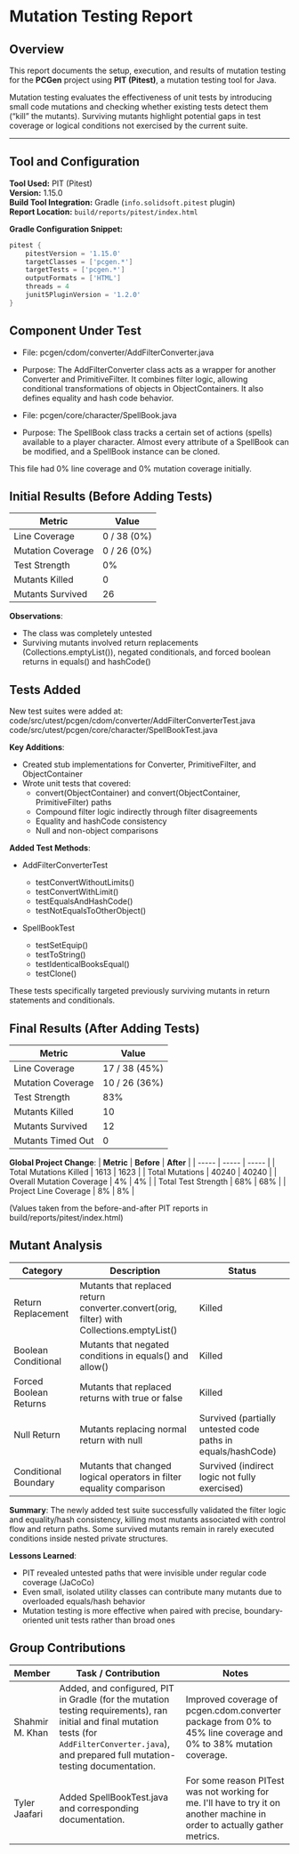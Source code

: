 # Mutation Testing Report

## Overview
This report documents the setup, execution, and results of mutation testing for the **PCGen** project using **PIT (Pitest)**, a mutation testing tool for Java.  

Mutation testing evaluates the effectiveness of unit tests by introducing small code mutations and checking whether existing tests detect them (“kill” the mutants). Surviving mutants highlight potential gaps in test coverage or logical conditions not exercised by the current suite.

---

## Tool and Configuration

**Tool Used:** PIT (Pitest)  
**Version:** 1.15.0  
**Build Tool Integration:** Gradle (`info.solidsoft.pitest` plugin)  
**Report Location:** `build/reports/pitest/index.html`  

**Gradle Configuration Snippet:**
```gradle
pitest {
    pitestVersion = '1.15.0'
    targetClasses = ['pcgen.*']
    targetTests = ['pcgen.*']
    outputFormats = ['HTML']
    threads = 4
    junit5PluginVersion = '1.2.0'
}
```

## Component Under Test

- File: pcgen/cdom/converter/AddFilterConverter.java
- Purpose: The AddFilterConverter class acts as a wrapper for another Converter and PrimitiveFilter. It combines filter logic, allowing conditional transformations of objects in ObjectContainers. It also defines equality and hash code behavior.

- File: pcgen/core/character/SpellBook.java
- Purpose: The SpellBook class tracks a certain set of actions (spells) available to a player character. Almost every attribute of a SpellBook can be modified, and a SpellBook instance can be cloned.

This file had 0% line coverage and 0% mutation coverage initially.

## Initial Results (Before Adding Tests)

| **Metric** | **Value** |
| ----- | ----- |
| Line Coverage | 0 / 38 (0%) |
| Mutation Coverage | 0 / 26 (0%) |
| Test Strength | 0% |
| Mutants Killed | 0 |
| Mutants Survived | 26 |

**Observations**:
- The class was completely untested
- Surviving mutants involved return replacements (Collections.emptyList()), negated conditionals, and forced boolean returns in equals() and hashCode()

## Tests Added

New test suites were added at:
code/src/utest/pcgen/cdom/converter/AddFilterConverterTest.java
code/src/utest/pcgen/core/character/SpellBookTest.java

**Key Additions**:
- Created stub implementations for Converter, PrimitiveFilter, and ObjectContainer
- Wrote unit tests that covered:
    - convert(ObjectContainer) and convert(ObjectContainer, PrimitiveFilter) paths
    - Compound filter logic indirectly through filter disagreements
    - Equality and hashCode consistency
    - Null and non-object comparisons

**Added Test Methods**:
- AddFilterConverterTest
    - testConvertWithoutLimits()
    - testConvertWithLimit()
    - testEqualsAndHashCode()
    - testNotEqualsToOtherObject()

- SpellBookTest
    - testSetEquip()
    - testToString()
    - testIdenticalBooksEqual()
    - testClone()

These tests specifically targeted previously surviving mutants in return statements and conditionals.

## Final Results (After Adding Tests)

| **Metric** | **Value** |
| ----- | ----- |
| Line Coverage | 17 / 38 (45%) |
| Mutation Coverage | 10 / 26 (36%) |
| Test Strength | 83% |
| Mutants Killed | 10 |
| Mutants Survived | 12 |
| Mutants Timed Out | 0 |

**Global Project Change**:
| **Metric** | **Before** | **After** | 
| ----- | ----- | ----- |
| Total Mutations Killed | 1613 | 1623 |
| Total Mutations | 40240 | 40240 |
| Overall Mutation Coverage | 4% | 4% |
| Total Test Strength | 68% | 68% |
| Project Line Coverage | 8% | 8% |

(Values taken from the before-and-after PIT reports in build/reports/pitest/index.html)

## Mutant Analysis

| **Category** | **Description** | **Status** |
| ----- | ----- | ----- |
| Return Replacement | Mutants that replaced return converter.convert(orig, filter) with Collections.emptyList() | Killed |
| Boolean Conditional | Mutants that negated conditions in equals() and allow() | Killed |
Forced Boolean Returns | Mutants that replaced returns with true or false | Killed |
| Null Return | Mutants replacing normal return with null | Survived (partially untested code paths in equals/hashCode) |
| Conditional Boundary | Mutants that changed logical operators in filter equality comparison | Survived (indirect logic not fully exercised) |

**Summary**:
The newly added test suite successfully validated the filter logic and equality/hash consistency, killing most mutants associated with control flow and return paths. Some survived mutants remain in rarely executed conditions inside nested private structures.

**Lessons Learned**:
- PIT revealed untested paths that were invisible under regular code coverage (JaCoCo)
- Even small, isolated utility classes can contribute many mutants due to overloaded equals/hash behavior
- Mutation testing is more effective when paired with precise, boundary-oriented unit tests rather than broad ones

## Group Contributions

| **Member** | **Task / Contribution** | **Notes** |
| ----- | ----- | ----- | 
| Shahmir M. Khan | Added, and configured, PIT in Gradle (for the mutation testing requirements), ran initial and final mutation tests (for `AddFilterConverter.java`), and prepared full mutation-testing documentation. | Improved coverage of pcgen.cdom.converter package from 0% to 45% line coverage and 0% to 38% mutation coverage. |
| Tyler Jaafari | Added SpellBookTest.java and corresponding documentation. | For some reason PITest was not working for me. I'll have to try it on another machine in order to actually gather metrics. |

